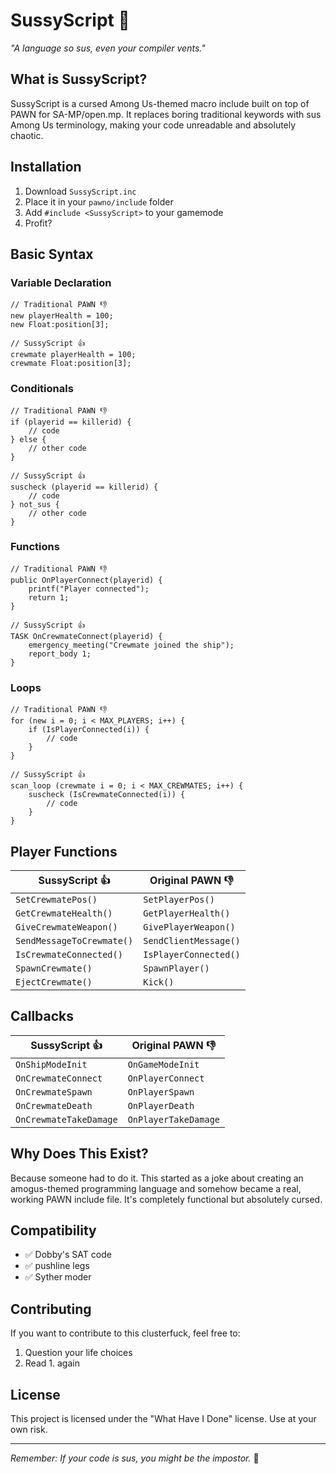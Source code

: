 # SussyScript 🚨

*"A language so sus, even your compiler vents."*

## What is SussyScript?

SussyScript is a cursed Among Us-themed macro include built on top of PAWN for SA-MP/open.mp. It replaces boring traditional keywords with sus Among Us terminology, making your code unreadable and absolutely chaotic.

## Installation

1. Download `SussyScript.inc`
2. Place it in your `pawno/include` folder
3. Add `#include <SussyScript>` to your gamemode
4. Profit?

## Basic Syntax

### Variable Declaration
```pawn
// Traditional PAWN 👎 
new playerHealth = 100;
new Float:position[3];

// SussyScript 👍
crewmate playerHealth = 100;
crewmate Float:position[3];
```

### Conditionals
```pawn
// Traditional PAWN 👎
if (playerid == killerid) {
    // code
} else {
    // other code
}

// SussyScript 👍
suscheck (playerid == killerid) {
    // code
} not_sus {
    // other code
}
```

### Functions
```pawn
// Traditional PAWN 👎
public OnPlayerConnect(playerid) {
    printf("Player connected");
    return 1;
}

// SussyScript 👍
TASK OnCrewmateConnect(playerid) {
    emergency_meeting("Crewmate joined the ship");
    report_body 1;
}
```

### Loops
```pawn
// Traditional PAWN 👎
for (new i = 0; i < MAX_PLAYERS; i++) {
    if (IsPlayerConnected(i)) {
        // code
    }
}

// SussyScript 👍
scan_loop (crewmate i = 0; i < MAX_CREWMATES; i++) {
    suscheck (IsCrewmateConnected(i)) {
        // code
    }
}
```

## Player Functions

| SussyScript 👍 | Original PAWN 👎 |
|-------------|---------------|
| `SetCrewmatePos()` | `SetPlayerPos()` |
| `GetCrewmateHealth()` | `GetPlayerHealth()` |
| `GiveCrewmateWeapon()` | `GivePlayerWeapon()` |
| `SendMessageToCrewmate()` | `SendClientMessage()` |
| `IsCrewmateConnected()` | `IsPlayerConnected()` |
| `SpawnCrewmate()` | `SpawnPlayer()` |
| `EjectCrewmate()` | `Kick()` |

## Callbacks

| SussyScript 👍 | Original PAWN 👎 |
|-------------|---------------|
| `OnShipModeInit` | `OnGameModeInit` |
| `OnCrewmateConnect` | `OnPlayerConnect` |
| `OnCrewmateSpawn` | `OnPlayerSpawn` |
| `OnCrewmateDeath` | `OnPlayerDeath` |
| `OnCrewmateTakeDamage` | `OnPlayerTakeDamage` |

## Why Does This Exist?

Because someone had to do it. This started as a joke about creating an amogus-themed programming language and somehow became a real, working PAWN include file. It's completely functional but absolutely cursed.

## Compatibility

- ✅ Dobby's SAT code
- ✅ pushline legs
- ✅ Syther moder

## Contributing

If you want to contribute to this clusterfuck, feel free to:
1. Question your life choices
2. Read 1. again

## License

This project is licensed under the "What Have I Done" license. Use at your own risk.

---

*Remember: If your code is sus, you might be the impostor.* 🔴
